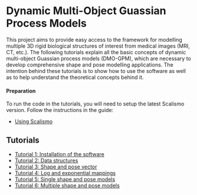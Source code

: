 # Dynamic Multi-Object Guassian Process Models

This project aims to provide easy access to the framework for modelling multiple 3D rigid biological structures of interest from medical images (MRI, CT, etc.). The following tutorials explain all the basic concepts of dynamic multi-object Guassian process models (DMO-GPM), which are necessary to develop comprehensive shape and pose modelling applications. The intention behind these tutorials is to show how to use the software as well as to help understand the theoretical concepts behind it.


#### Preparation
To run the code in the tutorials, you will need to setup the latest Scalismo version. Follow the instructions in the guide:
- [Using Scalismo](https://scalismo.org/docs/)

## Tutorials
- [Tutorial 1: Installation of the software](tutorial0.md) 
- [Tutorial 2: Data structures](tutorial1.md) 
- [Tutorial 3: Shape and pose vector](tutorial2.md) 
- [Tutorial 4: Log and exponential mappings](tutorial3.md) 
- [Tutorial 5: Single shape and pose models](tutorial4.md) 
- [Tutorial 6: Multiple shape and pose models](tutorial5.md) 

